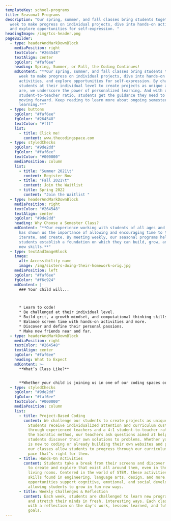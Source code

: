 ```yaml
---
templateKey: school-programs
title: Seasonal Programs
description: "Our spring, summer, and fall classes bring students together each
  week to make progress on individual projects, dive into hands-on activities,
  and explore opportunities for self-expression. "
headingImage: /img/tcs-header.png
pageBuilder:
  - type: headerAndMarkDownBlock
    mediaPosition: right
    textColor: "#264548"
    textAlign: center
    bgColor: "#faf6ee"
    heading: Spring, Summer, or Fall, the Coding Continues!
    mdContent: "**Our spring, summer, and fall classes bring students together each
      week to make progress on individual projects, dive into hands-on
      activities, and explore opportunities for self-expression. By challenging
      students at their individual level to create projects as unique as they
      are, we underscore the power of personalized learning. And with our 4:1
      student-to-teacher ratio, students get the guidance they need to keep
      moving forward. Keep reading to learn more about ongoing semester
      learning.**"
  - type: buttons
    bgColor: "#faf6ee"
    fgColor: "#264548"
    textColor: "#fff"
    list:
      - title: Click me!
        content: www.thecodingspace.com
  - type: styledChecks
    bgColor: "#9de2dd"
    fgColor: "#faf6ee"
    textColor: "#000000"
    mediaPosition: column
    list:
      - title: "Summer 2021\t"
        content: Register Now
      - title: "Fall 2021\t"
        content: Join the Waitlist
      - title: Spring 2022
        content: "Join the Waitlist "
  - type: headerAndMarkDownBlock
    mediaPosition: right
    textColor: "#264548"
    textAlign: center
    bgColor: "#9de2dd"
    heading: Why Choose a Semester Class?
    mdContent: "**Our experience working with students of all ages and skill levels
      has shown us the importance of allowing and encouraging time to tinker,
      iterate, and create. By meeting weekly, our seasonal programs help
      students establish a foundation on which they can build, grow, and develop
      new skills.**"
  - type: textAndImageBlock
    image:
      alt: Accessibility name
      image: /img/sisters-doing-their-homework-orig.jpg
    mediaPosition: left
    bgColor: "#faf6ee"
    fgColor: "#f6c924"
    mdContent: |-
      ### Your child will...



      * Learn to code!
      * Be challenged at their individual level.
      * Build grit, a growth mindset, and computational thinking skills.
      * Balance screen time with hands-on activities and more.
      * Discover and define their personal passions.
      * Make new friends near and far.
  - type: headerAndMarkDownBlock
    mediaPosition: right
    textColor: "#264548"
    textAlign: center
    bgColor: "#faf6ee"
    heading: What to Expect
    mdContent: >-
      **What’s Class Like?**


      **Whether your child is joining us in one of our coding spaces or from the comfort of their couch, our classes combine project-based coding and challenges with opportunities to take a break from the screen to laugh, learn, and explore. Here’s what your child can expect from our seasonal classes:**
  - type: styledChecks
    bgColor: "#9de2dd"
    fgColor: "#faf6ee"
    textColor: "#000000"
    mediaPosition: column
    list:
      - title: Project-Based Coding
        content: We challenge our students to create projects as unique as they are.
          Students receive individualized attention and curriculum customization
          through experienced teachers and a 4:1 student-to-teacher ratio. Using
          the Socratic method, our teachers ask questions aimed at helping
          students discover their own solutions to problems. Whether your child
          is new to coding or already building their own websites and projects,
          our classes allow students to progress through our curriculum at the
          pace that’s right for them.
      - title: Hands-On Activities
        content: Students take a break from their screens and discover the opportunities
          to create and explore that exist all around them, even in their own
          living rooms. Centered in the world of STEM, these activities draw on
          skills found in engineering, language arts, design, and more. These
          opportunities support cognitive, emotional, and social development,
          allowing students to grow in fun new ways.
      - title: Weekly Challenges & Reflection
        content: Each week, students are challenged to learn new programming techniques
          and stretch their minds in fresh, interesting ways. Each class ends
          with a reflection on the day's work, lessons learned, and future
          goals.
---
```

